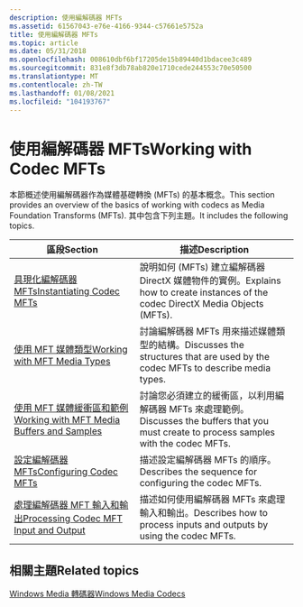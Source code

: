 ```yaml
---
description: 使用編解碼器 MFTs
ms.assetid: 61567043-e76e-4166-9344-c57661e5752a
title: 使用編解碼器 MFTs
ms.topic: article
ms.date: 05/31/2018
ms.openlocfilehash: 008610dbf6bf17205de15b89440d1bdacee3c489
ms.sourcegitcommit: 831e8f3db78ab820e1710cede244553c70e50500
ms.translationtype: MT
ms.contentlocale: zh-TW
ms.lasthandoff: 01/08/2021
ms.locfileid: "104193767"
---
```

# <a name="working-with-codec-mfts"></a><span data-ttu-id="1b8c2-103">使用編解碼器 MFTs</span><span class="sxs-lookup"><span data-stu-id="1b8c2-103">Working with Codec MFTs</span></span>

<span data-ttu-id="1b8c2-104">本節概述使用編解碼器作為媒體基礎轉換 (MFTs) 的基本概念。</span><span class="sxs-lookup"><span data-stu-id="1b8c2-104">This section provides an overview of the basics of working with codecs as Media Foundation Transforms (MFTs).</span></span> <span data-ttu-id="1b8c2-105">其中包含下列主題。</span><span class="sxs-lookup"><span data-stu-id="1b8c2-105">It includes the following topics.</span></span>



| <span data-ttu-id="1b8c2-106">區段</span><span class="sxs-lookup"><span data-stu-id="1b8c2-106">Section</span></span>                                                                                | <span data-ttu-id="1b8c2-107">描述</span><span class="sxs-lookup"><span data-stu-id="1b8c2-107">Description</span></span>                                                                        |
|----------------------------------------------------------------------------------------|------------------------------------------------------------------------------------|
| [<span data-ttu-id="1b8c2-108">具現化編解碼器 MFTs</span><span class="sxs-lookup"><span data-stu-id="1b8c2-108">Instantiating Codec MFTs</span></span>](instantiatingcodecmfts.md)                                 | <span data-ttu-id="1b8c2-109">說明如何 (MFTs) 建立編解碼器 DirectX 媒體物件的實例。</span><span class="sxs-lookup"><span data-stu-id="1b8c2-109">Explains how to create instances of the codec DirectX Media Objects (MFTs).</span></span>        |
| [<span data-ttu-id="1b8c2-110">使用 MFT 媒體類型</span><span class="sxs-lookup"><span data-stu-id="1b8c2-110">Working with MFT Media Types</span></span>](workingwithmftmediatypes.md)                           | <span data-ttu-id="1b8c2-111">討論編解碼器 MFTs 用來描述媒體類型的結構。</span><span class="sxs-lookup"><span data-stu-id="1b8c2-111">Discusses the structures that are used by the codec MFTs to describe media types.</span></span>  |
| [<span data-ttu-id="1b8c2-112">使用 MFT 媒體緩衝區和範例</span><span class="sxs-lookup"><span data-stu-id="1b8c2-112">Working with MFT Media Buffers and Samples</span></span>](workingwithmftmediabuffersandsamples.md) | <span data-ttu-id="1b8c2-113">討論您必須建立的緩衝區，以利用編解碼器 MFTs 來處理範例。</span><span class="sxs-lookup"><span data-stu-id="1b8c2-113">Discusses the buffers that you must create to process samples with the codec MFTs.</span></span> |
| [<span data-ttu-id="1b8c2-114">設定編解碼器 MFTs</span><span class="sxs-lookup"><span data-stu-id="1b8c2-114">Configuring Codec MFTs</span></span>](configuringcodecmfts.md)                                     | <span data-ttu-id="1b8c2-115">描述設定編解碼器 MFTs 的順序。</span><span class="sxs-lookup"><span data-stu-id="1b8c2-115">Describes the sequence for configuring the codec MFTs.</span></span>                             |
| [<span data-ttu-id="1b8c2-116">處理編解碼器 MFT 輸入和輸出</span><span class="sxs-lookup"><span data-stu-id="1b8c2-116">Processing Codec MFT Input and Output</span></span>](processingcodecmftinputandoutput.md)          | <span data-ttu-id="1b8c2-117">描述如何使用編解碼器 MFTs 來處理輸入和輸出。</span><span class="sxs-lookup"><span data-stu-id="1b8c2-117">Describes how to process inputs and outputs by using the codec MFTs.</span></span>               |



 

## <a name="related-topics"></a><span data-ttu-id="1b8c2-118">相關主題</span><span class="sxs-lookup"><span data-stu-id="1b8c2-118">Related topics</span></span>

<dl> <dt>

[<span data-ttu-id="1b8c2-119">Windows Media 轉碼器</span><span class="sxs-lookup"><span data-stu-id="1b8c2-119">Windows Media Codecs</span></span>](windows-media-codecs.md)
</dt> </dl>

 

 



